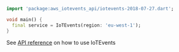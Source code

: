 ```dart
import 'package:aws_iotevents_api/iotevents-2018-07-27.dart';

void main() {
  final service = IoTEvents(region: 'eu-west-1');
}
```

See [API reference](https://pub.dev/documentation/aws_iotevents_api/latest/iotevents-2018-07-27/IoTEvents-class.html) on how to use IoTEvents
